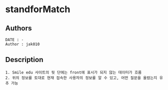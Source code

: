 # standforMatch

## Authors
```
DATE : -
Author : jak010
```

## Description
```
1. Smile edu 사이트의 뒷 단에는 front에 표시가 되지 않는 데이터가 흐름
2. 위의 정보를 토대로 현재 접속한 사용자의 정보를 알 수 있고, 어떤 질문을 올렸는지 유추 가능
```


